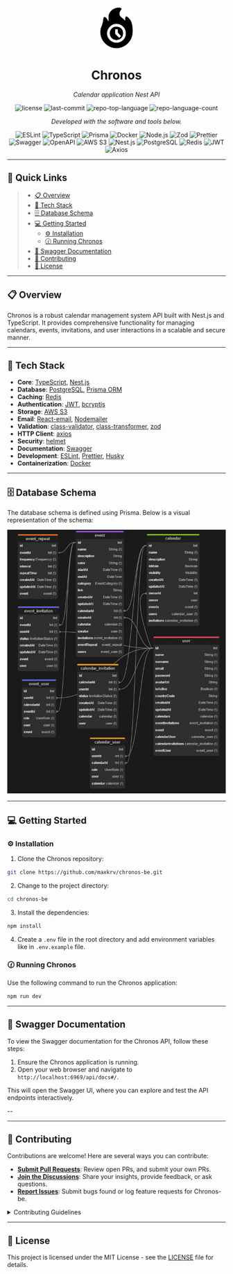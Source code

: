 <p align="center">
  <img src="./assets/logo.svg" width="100" />
</p>
<p align="center">
    <h1 align="center">Chronos</h1>
</p>
<p align="center">
    <em>Calendar application Nest API</em>
</p>
<p align="center">
	<img src="https://img.shields.io/github/license/maxkrv/chronos-be?style=flat&color=0080ff" alt="license">
	<img src="https://img.shields.io/github/last-commit/maxkrv/chronos-be?style=flat&logo=git&logoColor=white&color=0080ff" alt="last-commit">
	<img src="https://img.shields.io/github/languages/top/maxkrv/chronos-be?style=flat&color=0080ff" alt="repo-top-language">
	<img src="https://img.shields.io/github/languages/count/maxkrv/chronos-be?style=flat&color=0080ff" alt="repo-language-count">
<p>
<p align="center">
		<em>Developed with the software and tools below.</em>
</p>
<p align="center">
	<img src="https://img.shields.io/badge/ESLint-4B32C3.svg?style=flat&logo=ESLint&logoColor=white" alt="ESLint">
	<img src="https://img.shields.io/badge/TypeScript-3178C6.svg?style=flat&logo=TypeScript&logoColor=white" alt="TypeScript">
	<img src="https://img.shields.io/badge/Prisma-2D3748.svg?style=flat&logo=Prisma&logoColor=white" alt="Prisma">
	<img src="https://img.shields.io/badge/Docker-2496ED.svg?style=flat&logo=Docker&logoColor=white" alt="Docker">
    <img src="https://img.shields.io/badge/Node.js-339933.svg?style=flat&logo=Node.js&logoColor=white" alt="Node.js">
    <img src="https://img.shields.io/badge/Zod-000000.svg?style=flat&logo=Zod&logoColor=white" alt="Zod">
    <img src="https://img.shields.io/badge/Prettier-F7B93E.svg?style=flat&logo=Prettier&logoColor=white" alt="Prettier">
    <img src="https://img.shields.io/badge/Swagger-85EA2D.svg?style=flat&logo=Swagger&logoColor=black" alt="Swagger">
    <img src="https://img.shields.io/badge/OpenAPI-6BA539.svg?style=flat&logo=OpenAPI-Initiative&logoColor=white" alt="OpenAPI">
    <img src="https://img.shields.io/badge/Amazon_S3-569A31.svg?style=flat&logo=Amazon-S3&logoColor=white" alt="AWS S3">
    <img src="https://img.shields.io/badge/nestjs-E0234E?style=flat&logo=nestjs&logoColor=white" alt="Nest.js">
    <img src="https://img.shields.io/badge/PostgreSQL-316192?style=flat&logo=postgresql&logoColor=white" alt="PostgreSQL">
    <img src="https://img.shields.io/badge/redis-%23DD0031.svg?style=flat&logo=redis&logoColor=white" alt="Redis">
    <img src="https://img.shields.io/badge/JWT-000000?style=flat&logo=JSON%20web%20tokens&logoColor=white" alt="JWT">
    <img src="https://img.shields.io/badge/axios-671ddf?style=flat&logo=axios&logoColor=white" alt="Axios">

</p>
<hr>

## 🔗 Quick Links

> - [📋 Overview](#-overview)
> - [🚀 Tech Stack](#-tech-stack)
> - [🗄️ Database Schema](#️-database-schema)
> - [💻 Getting Started](#-getting-started)
>     - [⚙️ Installation](#️-installation)
>     - [🕜 Running Chronos](#-running-USOF)
> - [📜 Swagger Documentation](#-swagger-documentation)
> - [🤝 Contributing](#-contributing)
> - [📄 License](#-license)

---

## 📋 Overview

Chronos is a robust calendar management system API built with Nest.js and TypeScript. It provides comprehensive functionality for managing calendars, events, invitations, and user interactions in a scalable and secure manner.

---

## 🚀 Tech Stack

- **Core**: [TypeScript](https://www.typescriptlang.org/), [Nest.js](https://nestjs.com/)
- **Database**: [PostgreSQL](https://www.postgresql.org/), [Prisma ORM](https://www.prisma.io/)
- **Caching**: [Redis](https://redis.io/)
- **Authentication**: [JWT](https://jwt.io/), [bcryptjs](https://www.npmjs.com/package/bcryptjs)
- **Storage**: [AWS S3](https://aws.amazon.com/s3/)
- **Email**: [React-email](https://react.email/), [Nodemailer](https://nodemailer.com/)
- **Validation**: [class-validator](https://github.com/typestack/class-validator), [class-transformer](https://github.com/typestack/class-transformer), [zod](https://zod.dev/)
- **HTTP Client**: [axios](https://axios-http.com/)
- **Security**: [helmet](https://helmetjs.github.io/)
- **Documentation**: [Swagger](https://swagger.io/)
- **Development**: [ESLint](https://eslint.org/), [Prettier](https://prettier.io/), [Husky](https://typicode.github.io/husky/)
- **Containerization**: [Docker](https://www.docker.com/)

---

## 🗄️ Database Schema

The database schema is defined using Prisma. Below is a visual representation of the schema:

<p align="center">
    <img src="prisma/db.jpg" alt="Database Schema" width="600" />
</p>

---

## 💻 Getting Started

### ⚙️ Installation

1. Clone the Chronos repository:

```sh
git clone https://github.com/maxkrv/chronos-be.git
```

2. Change to the project directory:

```sh
cd chronos-be
```

3. Install the dependencies:

```sh
npm install
```

4. Create a `.env` file in the root directory and add environment variables like in `.env.example` file.

### 🕜 Running Chronos

Use the following command to run the Chronos application:

```sh
npm run dev
```

---

## 📜 Swagger Documentation

To view the Swagger documentation for the Chronos API, follow these steps:

1. Ensure the Chronos application is running.
2. Open your web browser and navigate to `http://localhost:6969/api/docs#/`.

This will open the Swagger UI, where you can explore and test the API endpoints interactively.

--

---

## 🤝 Contributing

Contributions are welcome! Here are several ways you can contribute:

- **[Submit Pull Requests](https://github.com/maxkrv/chronos-be/blob/main/CONTRIBUTING.md)**: Review open PRs, and submit your own PRs.
- **[Join the Discussions](https://github.com/maxkrv/chronos-be/discussions)**: Share your insights, provide feedback, or ask questions.
- **[Report Issues](https://github.com/maxkrv/chronos-be/issues)**: Submit bugs found or log feature requests for Chronos-be.

<details closed>
    <summary>Contributing Guidelines</summary>

1. **Fork the Repository**: Start by forking the project repository to your GitHub account.
2. **Clone Locally**: Clone the forked repository to your local machine using a Git client.
    ```sh
    git clone https://github.com/maxkrv/chronos-be
    ```
3. **Create a New Branch**: Always work on a new branch, giving it a descriptive name.
    ```sh
    git checkout -b new-feature-x
    ```
4. **Make Your Changes**: Develop and test your changes locally.
5. **Commit Your Changes**: Commit with a clear message describing your updates.
    ```sh
    git commit -m 'Implemented new feature x.'
    ```
6. **Push to GitHub**: Push the changes to your forked repository.
    ```sh
    git push origin new-feature-x
    ```
7. **Submit a Pull Request**: Create a PR against the original project repository. Clearly describe the changes and their motivations.

Once your PR is reviewed and approved, it will be merged into the main branch.

</details>

---

## 📄 License

This project is licensed under the MIT License - see the [LICENSE](https://github.com/maxkrv/chronos-be/blob/develop/LICENSE) file for details.
